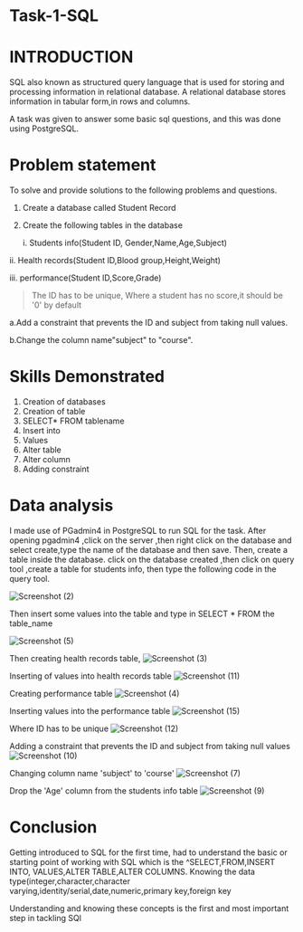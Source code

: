 # Task-1-SQL

#  **INTRODUCTION**

SQL also known as structured query language that is used for storing and processing information in relational database.
A relational database stores information in tabular form,in rows and columns.

A task was given to answer some basic sql questions, and this was done using PostgreSQL.

# Problem statement

To solve and provide solutions to the following  problems and questions.

1. Create a database called Student Record
2. Create the following tables in the database

   i.  Students info(Student ID, Gender,Name,Age,Subject)
   
  ii.  Health records(Student ID,Blood group,Height,Weight)
  
   iii. performance(Student ID,Score,Grade)

   >The ID has to be unique,
   >Where a student has no score,it should be '0' by default
   
   a.Add a constraint that prevents the ID and subject from taking null values.
   
   b.Change the column name"subject" to "course".

# Skills Demonstrated 

1. Creation of databases
2. Creation of table
3. SELECT* FROM tablename
4. Insert into
5. Values
6. Alter table
7. Alter column
8. Adding constraint

# Data analysis
I made use of  PGadmin4 in PostgreSQL to run SQL for the task.
After opening pgadmin4 ,click on the server ,then right click on the database and select create,type the name of the database and then save.
Then, create a table inside the database.
click on the database created ,then click on query tool ,create a table for students info, then type the following code in the query tool.


![Screenshot (2)](https://github.com/Janefranceschisom/Task-1-SQL/assets/140454293/798b27f6-345e-4735-86ef-fa5fd62d02b9)

Then insert some values into the table and type in SELECT * FROM the table_name

![Screenshot (5)](https://github.com/Janefranceschisom/Task-1-SQL/assets/140454293/9d3c249a-0577-43e9-8dc0-cfb8e9db9a2d)

Then creating health records table, 
![Screenshot (3)](https://github.com/Janefranceschisom/Task-1-SQL/assets/140454293/5f65c9c0-8d7b-4071-9f99-34567968dfac)

Inserting of values into health records table
![Screenshot (11)](https://github.com/Janefranceschisom/Task-1-SQL/assets/140454293/323252e6-c745-4225-b66e-3d69cc8027f2)

Creating performance table
![Screenshot (4)](https://github.com/Janefranceschisom/Task-1-SQL/assets/140454293/edb84718-da73-45f6-ac56-7cfce27a75b2)

Inserting values into the performance table
![Screenshot (15)](https://github.com/Janefranceschisom/Task-1-SQL/assets/140454293/024ff9b5-f4a8-49dc-a44e-c93277d6c3a5)


Where ID has to be unique
![Screenshot (12)](https://github.com/Janefranceschisom/Task-1-SQL/assets/140454293/5f086e01-627e-4a27-9c76-17c854f8eb88)

Adding a constraint that prevents the ID and subject from taking null values
![Screenshot (10)](https://github.com/Janefranceschisom/Task-1-SQL/assets/140454293/6f450fbe-be8a-4f61-8fff-83eb1a5fd979)

Changing column name 'subject' to 'course'
![Screenshot (7)](https://github.com/Janefranceschisom/Task-1-SQL/assets/140454293/a4b8c319-c189-4a46-a119-9fc67e8dea55)

Drop the 'Age' column from the students info table
![Screenshot (9)](https://github.com/Janefranceschisom/Task-1-SQL/assets/140454293/85164e8c-130c-4182-9189-93fc2451f57b)

# Conclusion

Getting introduced to SQL for the first time, had to understand the basic or starting point of working with SQL which is the 
^SELECT,FROM,INSERT INTO, VALUES,ALTER TABLE,ALTER COLUMNS.
Knowing the data type(integer,character,character varying,identity/serial,date,numeric,primary key,foreign key

Understanding and knowing these concepts is the first and most important step in tackling SQl







































   




   >
